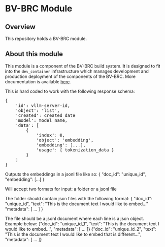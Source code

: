 # BV-BRC Module

## Overview

This repository holds a BV-BRC module.

## About this module

This module is a component of the BV-BRC build system. It is designed to fit into the
`dev_container` infrastructure which manages development and production deployment of
the components of the BV-BRC. More documentation is available [here](https://github.com/BV-BRC/dev_container/tree/master/README.md).

This is hard coded to work with the following response schema:
<pre>
{
    'id': vllm-server-id,
    'object': 'list',
    'created': created_date
    'model': model_name,
    'data': [
        {
            'index': 0,
            'object': 'embedding',
            'embedding': [...],
            'usage': { tokenization_data }
        }
    ]
}
</pre>

Outputs the embeddings in a jsonl file like so:
{
    "doc_id": "unique_id",
    "embedding": [...]
}

Will accept two formats for input: a folder or a jsonl file

The folder should contain json files with the following format:
{
    "doc_id": "unique_id",
    "text": "This is the document text I would like to embed..."
    "metadata": [
        ...
    ]
}

The file should be a jsonl document where each line is a json object. Example below:
{"doc_id": "unique_id_1", "text": "This is the document text I would like to embed...", "metadata": [ ... ]}
{"doc_id": "unique_id_2", "text": "This is the document text I would like to embed that is different...", "metadata": [ ... ]}
